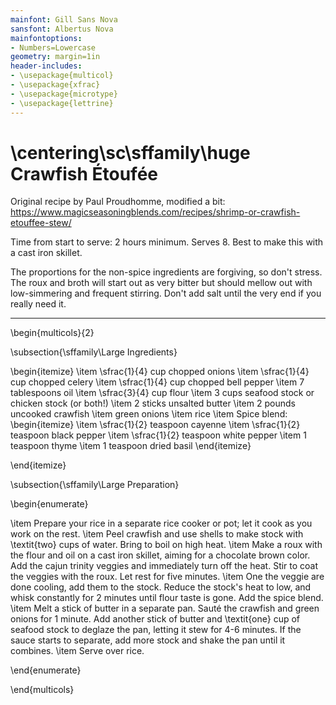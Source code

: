 ```yaml
---
mainfont: Gill Sans Nova
sansfont: Albertus Nova
mainfontoptions:
- Numbers=Lowercase
geometry: margin=1in
header-includes:
- \usepackage{multicol}
- \usepackage{xfrac}
- \usepackage{microtype}
- \usepackage{lettrine}
---
```


# \centering\sc\sffamily\huge Crawfish Étoufée 

Original recipe by Paul Proudhomme, modified a bit: https://www.magicseasoningblends.com/recipes/shrimp-or-crawfish-etouffee-stew/

Time from start to serve: 2 hours minimum. Serves 8. Best to make this with a cast iron skillet.

The proportions for the non-spice ingredients are forgiving, so don't stress. The roux and broth will start out as very bitter but should mellow out with low-simmering and frequent stirring. Don't add salt until the very end if you really need it. 

---

\begin{multicols}{2}

\subsection{\sffamily\Large Ingredients}

\begin{itemize}
\item \sfrac{1}{4} cup chopped onions
\item \sfrac{1}{4} cup chopped celery
\item \sfrac{1}{4} cup chopped bell pepper
\item 7 tablespoons oil
\item \sfrac{3}{4} cup flour
\item 3 cups seafood stock or chicken stock (or both!)
\item 2 sticks unsalted butter
\item 2 pounds uncooked crawfish
\item green onions
\item rice
\item Spice blend:
    \begin{itemize}
        \item \sfrac{1}{2} teaspoon cayenne
        \item \sfrac{1}{2} teaspoon black pepper
        \item \sfrac{1}{2} teaspoon white pepper
        \item 1 teaspoon thyme
        \item 1 teaspoon dried basil
    \end{itemize}

\end{itemize}

\subsection{\sffamily\Large Preparation}

\begin{enumerate}

\item Prepare your rice in a separate rice cooker or pot; let it cook as you work on the rest.
\item Peel crawfish and use shells to make stock with \textit{two} cups of water. Bring to boil on high heat.
\item Make a roux with the flour and oil on a cast iron skillet, aiming for a chocolate brown color. Add the cajun trinity veggies and immediately turn off the heat. Stir to coat the veggies with the roux. Let rest for five minutes.
\item One the veggie are done cooling, add them to the stock. Reduce the stock's heat to low, and whisk constantly for 2 minutes until flour taste is gone. Add the spice blend.
\item Melt a stick of butter in a separate pan. Sauté the crawfish and green onions for 1 minute. Add another stick of butter and \textit{one} cup of seafood stock to deglaze the pan, letting it stew for 4-6 minutes. If the sauce starts to separate, add more stock and shake the pan until it combines.
\item Serve over rice.

\end{enumerate}

\end{multicols}
